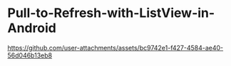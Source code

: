 # Pull-to-Refresh-with-ListView-in-Android

https://github.com/user-attachments/assets/bc9742e1-f427-4584-ae40-56d046b13eb8

